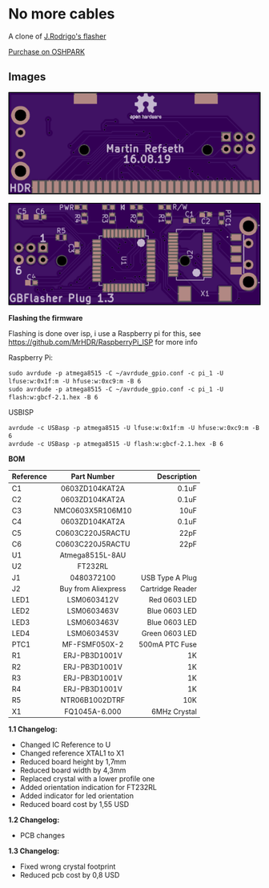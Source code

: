 # No more cables
A clone of [J.Rodrigo's flasher](https://www.tindie.com/products/JRodrigo/cart-flasher-for-gameboy/)

[Purchase on OSHPARK](https://oshpark.com/shared_projects/C94Fgz71)


## Images

![Front](front.png)


![Back](back.png)

**Flashing the firmware**

Flashing is done over isp, i use a Raspberry pi for this, see https://github.com/MrHDR/RaspberryPi_ISP for more info

Raspberry Pi:
```
sudo avrdude -p atmega8515 -C ~/avrdude_gpio.conf -c pi_1 -U lfuse:w:0x1f:m -U hfuse:w:0xc9:m -B 6
sudo avrdude -p atmega8515 -C ~/avrdude_gpio.conf -c pi_1 -U flash:w:gbcf-2.1.hex -B 6
```

USBISP 
```
avrdude -c USBasp -p atmega8515 -U lfuse:w:0x1f:m -U hfuse:w:0xc9:m -B 6
avrdude -c USBasp -p atmega8515 -U flash:w:gbcf-2.1.hex -B 6
```

**BOM**

| Reference        | Part Number           | Description  |
| ------------- |:-------------:| -----:|
| C1 | 0603ZD104KAT2A | 0.1uF |
| C2 | 0603ZD104KAT2A | 0.1uF |
| C3 | NMC0603X5R106M10 | 10uF |
| C4 | 0603ZD104KAT2A | 0.1uF |
| C5 | C0603C220J5RACTU | 22pF |
| C6 | C0603C220J5RACTU | 22pF |
| U1 | Atmega8515L-8AU ||
| U2 | FT232RL ||
| J1 | 0480372100 | USB Type A Plug |
| J2 | Buy from Aliexpress | Cartridge Reader |
| LED1 | LSM0603412V | Red 0603 LED |
| LED2 | LSM0603463V | Blue 0603 LED |
| LED3 | LSM0603463V | Blue 0603 LED |
| LED4 | LSM0603453V | Green 0603 LED |
| PTC1 | MF-FSMF050X-2 | 500mA PTC Fuse |
| R1 | ERJ-PB3D1001V | 1K |
| R2 | ERJ-PB3D1001V | 1K |
| R3 | ERJ-PB3D1001V | 1K |
| R4 | ERJ-PB3D1001V | 1K |
| R5 | NTR06B1002DTRF | 10K |
| X1 | FQ1045A-6.000 | 6MHz Crystal |

**1.1 Changelog:**

- Changed IC Reference to U
- Changed reference XTAL1 to X1
- Reduced board height by 1,7mm
- Reduced board width by 4,3mm
- Replaced crystal with a lower profile one
- Added orientation indication for FT232RL
- Added indicator for led orientation
- Reduced board cost by 1,55 USD


**1.2 Changelog:**

- PCB changes


**1.3 Changelog:**

- Fixed wrong crystal footprint
- Reduced pcb cost by 0,8 USD